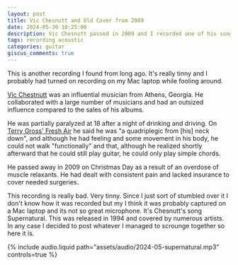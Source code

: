```yaml
---
layout: post
title: Vic Chesnutt and Old Cover from 2009
date: 2024-05-30 10:25:00
description: Vic Chesnutt passed in 2009 and I recorded one of his songs
tags: recording acoustic
categories: guitar
giscus_comments: true
---
```


This is another recording I found from long ago. It's really tinny
and I probably had turned on recording on my Mac laptop while
fooling around.

[Vic Chestnutt](https://en.wikipedia.org/wiki/Vic_Chesnutt) was an
influential musician from Athens, Georgia. He collaborated with a
large number of musicians and had an outsized influence compared to
the sales of his albums.

He was partially paralyzed at 18 after a night of drinking and
driving. On [Terry Gross' Fresh Air](https://www.youtube.com/watch?v=jXFE-hdxM9A)
he said he was "a quadriplegic from [his] neck down", and although he had feeling
and some movement in his body, he could not walk "functionally"
and that, although he realized shortly afterward that he could
still play guitar, he could only play simple chords.

He passed away in 2009 on Christmas Day as a result of an overdose
of muscle relaxants. He had dealt with consistent pain and lacked
insurance to cover needed surgeries.

This recording is really bad. Very tinny. Since I just sort of
stumbled over it I don't know how it was recorded but my I think
it was probably captured on a Mac laptop and its not so great
microphone. It's Chesnutt's song Supernatural. This was released
in 1994 and covered by numerous artists. In any case I decided to
post whatever I managed to scrounge together so here it is.

<div class="row mt-3">
    <div class="col-sm mt-3 mt-md-0">
        {% include audio.liquid path="assets/audio/2024-05-supernatural.mp3" controls=true %}
    </div>
</div>
